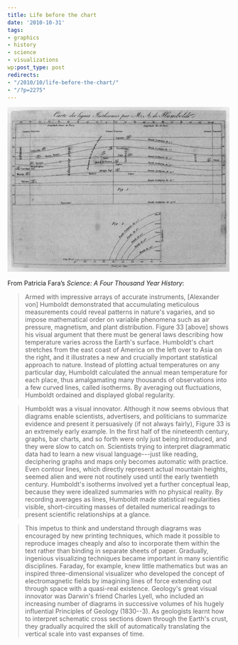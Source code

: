 ```yaml
---
title: Life before the chart
date: '2010-10-31'
tags:
- graphics
- history
- science
- visualizations
wp:post_type: post
redirects:
- "/2010/10/life-before-the-chart/"
- "/?p=2275"
---
```


![Humboldt's Isotherms](2010-10-31-Life-before-the-chart/humboldt-isotherms-500x371.png "humboldt-isotherms")

From Patricia Fara’s _Science: A Four Thousand Year History_:

> Armed with impressive arrays of accurate instruments, [Alexander von] Humboldt demonstrated that accumulating meticulous measurements could reveal patterns in nature's vagaries, and so impose mathematical order on variable phenomena such as air pressure, magnetism, and plant distribution. Figure 33 [above] shows his visual argument that there must be general laws describing how temperature varies across the Earth's surface. Humboldt's chart stretches from the east coast of America on the left over to Asia on the right, and it illustrates a new and crucially important statistical approach to nature. Instead of plotting actual temperatures on any particular day, Humboldt calculated the annual mean temperature for each place, thus amalgamating many thousands of observations into a few curved lines, called isotherms. By averaging out fluctuations, Humboldt ordained and displayed global regularity.

>

> Humboldt was a visual innovator. Although it now seems obvious that diagrams enable scientists, advertisers, and politicians to summarize evidence and present it persuasively (if not always fairly), Figure 33 is an extremely early example. In the first half of the nineteenth century, graphs, bar charts, and so forth were only just being introduced, and they were slow to catch on. Scientists trying to interpret diagrammatic data had to learn a new visual language---just like reading, deciphering graphs and maps only becomes automatic with practice. Even contour lines, which directly represent actual mountain heights, seemed alien and were not routinely used until the early twentieth century. Humboldt's isotherms involved yet a further conceptual leap, because they were idealized summaries with no physical reality. By recording averages as lines, Humboldt made statistical regularities visible, short-circuiting masses of detailed numerical readings to present scientific relationships at a glance.

>

> This impetus to think and understand through diagrams was encouraged by new printing techniques, which made it possible to reproduce images cheaply and also to incorporate them within the text rather than binding in separate sheets of paper. Gradually, ingenious visualizing techniques became important in many scientific disciplines. Faraday, for example, knew little mathematics but was an inspired three-dimensional visualizer who developed the concept of electromagnetic fields by imagining lines of force extending out through space with a quasi-real existence. Geology's great visual innovator was Darwin's friend Charles Lyell, who included an increasing number of diagrams in successive volumes of his hugely influential Principles of Geology (1830--3). As geologists learnt how to interpret schematic cross sections down through the Earth's crust, they gradually acquired the skill of automatically translating the vertical scale into vast expanses of time.
